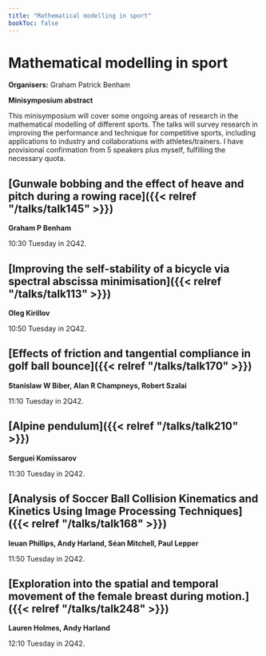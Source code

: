 ```yaml
---
title: "Mathematical modelling in sport"
bookToc: false
---
```


# Mathematical modelling in sport

**Organisers:** Graham Patrick Benham

**Minisymposium abstract**

This minisymposium will cover some ongoing areas of research in the mathematical modelling of different sports. The talks will survey research in improving the performance and technique for competitive sports, including applications to industry and collaborations with athletes/trainers. I have provisional confirmation from 5 speakers plus myself, fulfilling the necessary quota. 



## [Gunwale bobbing and the effect of heave and pitch during a rowing race]({{< relref "/talks/talk145" >}})

**Graham P Benham**

10:30 Tuesday in 2Q42.


## [Improving the self-stability of a bicycle via spectral abscissa minimisation]({{< relref "/talks/talk113" >}})

**Oleg Kirillov**

10:50 Tuesday in 2Q42.


## [Effects of friction and tangential compliance in golf ball bounce]({{< relref "/talks/talk170" >}})

**Stanislaw W Biber, Alan R Champneys, Robert Szalai**

11:10 Tuesday in 2Q42.


## [Alpine pendulum]({{< relref "/talks/talk210" >}})

**Serguei Komissarov**

11:30 Tuesday in 2Q42.


## [Analysis of Soccer Ball Collision Kinematics and Kinetics Using Image Processing Techniques]({{< relref "/talks/talk168" >}})

**Ieuan Phillips, Andy Harland, Séan Mitchell, Paul Lepper**

11:50 Tuesday in 2Q42.


## [Exploration into the spatial and temporal movement of the female breast during motion.]({{< relref "/talks/talk248" >}})

**Lauren Holmes, Andy Harland**

12:10 Tuesday in 2Q42.


